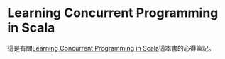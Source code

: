 # Learning Concurrent Programming in Scala

這是有關[Learning Concurrent Programming in Scala](http://www.amazon.com/Learning-Concurrent-Programming-Aleksandar-Prokopec/dp/1783281413)這本書的心得筆記。
